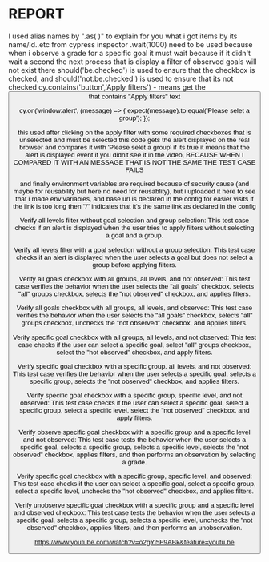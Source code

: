 # REPORT

I used alias names by ".as( )" to explain for you what i got items by its name/id..etc from cypress inspector 
.wait(1000) need to be used because when i observe a grade for a specific goal it must wait because if it didn't wait a second the next process that is display a filter of observed goals will not exist there
should('be.checked') is used to ensure that the checkbox is checked, and should('not.be.checked') is used to ensure that its not checked
cy.contains('button','Apply filters') - means get the <button> that contains "Apply filters" text
  
  cy.on('window:alert', (message) => {
            expect(message).to.equal('Please selet a group');
          });
  
  this used after clicking on the apply filter with some required checkboxes that is unselected and must be selected
  this code gets the alert displayed on the real browser and compares it with 'Please selet a group' if its true it means that the alert is displayed event if you   didn't see it in the video, BECAUSE WHEN I COMPARED IT WITH AN MESSAGE THAT IS NOT THE SAME THE TEST CASE FAILS
  
  and finally environment variables are required because of security cause (and maybe for reusability but here no need for reusablity), but i uploaded it here to see that i made env variables, and base url is declared in the config for easier visits if the link is too long then "/" indicates that it's the same link as declared in the config

Verify all levels filter without goal selection and group selection: This test case checks if an alert is displayed when the user tries to apply filters without selecting a goal and a group.

Verify all levels filter with a goal selection without a group selection: This test case checks if an alert is displayed when the user selects a goal but does not select a group before applying filters.

Verify all goals checkbox with all groups, all levels, and not observed: This test case verifies the behavior when the user selects the "all goals" checkbox, selects "all" groups checkbox, selects the "not observed" checkbox, and applies filters.

Verify all goals checkbox with all groups, all levels, and observed: This test case verifies the behavior when the user selects the "all goals" checkbox, selects "all" groups checkbox, unchecks the "not observed" checkbox, and applies filters.

Verify specific goal checkbox with all groups, all levels, and not observed: This test case checks if the user can select a specific goal, select "all" groups checkbox, select the "not observed" checkbox, and apply filters.

Verify specific goal checkbox with a specific group, all levels, and not observed: This test case verifies the behavior when the user selects a specific goal, selects a specific group, selects the "not observed" checkbox, and applies filters.

Verify specific goal checkbox with a specific group, specific level, and not observed: This test case checks if the user can select a specific goal, select a specific group, select a specific level, select the "not observed" checkbox, and apply filters.

Verify observe specific goal checkbox with a specific group and a specific level and not observed: This test case tests the behavior when the user selects a specific goal, selects a specific group, selects a specific level, selects the "not observed" checkbox, applies filters, and then performs an observation by selecting a grade.

Verify specific goal checkbox with a specific group, specific level, and observed: This test case checks if the user can select a specific goal, select a specific group, select a specific level, unchecks the "not observed" checkbox, and applies filters.

Verify unobserve specific goal checkbox with a specific group and a specific level and observed checkbox: This test case tests the behavior when the user selects a specific goal, selects a specific group, selects a specific level, unchecks the "not observed" checkbox, applies filters, and then performs an unobservation.


https://www.youtube.com/watch?v=o2gYi5F9ABk&feature=youtu.be

